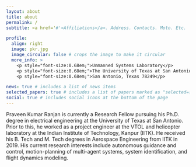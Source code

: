 ```yaml
---
layout: about
title: about
permalink: /
subtitle: <a href='#'>Affiliations</a>. Address. Contacts. Moto. Etc.

profile:
  align: right
  image: pkr.jpg
  image_circular: false # crops the image to make it circular
  more_info: >
    <p style="font-size:0.68em;">Unmanned Systems Laboratory</p>
    <p style="font-size:0.68em;">The University of Texas at San Antonio</p>
    <p style="font-size:0.68em;">San Antonio, Texas 78249</p>

news: true # includes a list of news items
selected_papers: true # includes a list of papers marked as "selected={true}"
social: true # includes social icons at the bottom of the page
---
```


Praveen Kumar Ranjan is currently a Research Fellow pursuing his Ph.D. degree in electrical engineering at the University of Texas at San Antonio. Prior to this, he worked as a project engineer at the VTOL and helicopter laboratory at the Indian Institute of Technology, Kanpur (IITK). He received his B. Tech and M. Tech degrees in Aerospace Engineering from IITK in 2019. His current research interests include autonomous guidance and control, motion-planning of multi-agent systems, system identification, and flight dynamics modeling.

